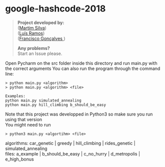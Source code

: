 # google-hashcode-2018

> **Project developed by:**\
> ([Martim Silva](https://github.com/motapinto))\
> ([Luís Ramos](https://github.com/luispramos))\
> ([Francisco Gonçalves ](https://github.com/kiko-g))
>
> **Any problems?**\
> Start an Issue please.

Open Pycharm on the src folder inside this directory and run main.py with the correct arguments
You can also run the program through the command line:
```
> python main.py <algorithm>
> python main.py <algorithm> <file>

Examples:
python main.py simulated_annealing
python main.py hill_climbing b_should_be_easy
```

Note that this project was developped in Python3 so make sure you run using that version\
You might need to run
```
> python3 main.py <algortihm> <file>
```

algorithms: car_genetic | greedy | hill_climbing | rides_genetic | simulated_annealing\
files:      a_example | b_should_be_easy | c_no_hurry | d_metropolis | e_high_bonus
